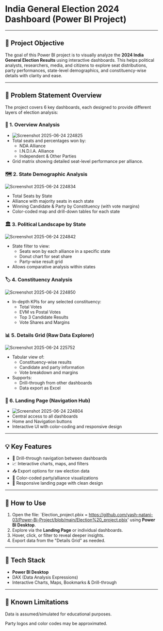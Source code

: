 # India General Election 2024 Dashboard (Power BI Project)
---

## 📌 Project Objective

The goal of this Power BI project is to visually analyze the **2024 India General Election Results** using interactive dashboards. This helps political analysts, researchers, media, and citizens to explore seat distributions, party performances, state-level demographics, and constituency-wise details with clarity and ease.

---

## 🧠 Problem Statement Overview

The project covers 6 key dashboards, each designed to provide different layers of election analysis:

### 🧮 1. Overview Analysis
- ![Screenshot 2025-06-24 224825](https://github.com/user-attachments/assets/c5b4a996-fc68-4043-8cb0-d661de5ad9e0)
- Total seats and percentages won by:
  - NDA Alliance
  - I.N.D.I.A. Alliance
  - Independent & Other Parties
- Grid matrix showing detailed seat-level performance per alliance.

### 🗺️ 2. State Demographic Analysis
![Screenshot 2025-06-24 224834](https://github.com/user-attachments/assets/8f72cb38-4bc7-4824-8271-049511833a43)
- Total Seats by State
- Alliance with majority seats in each state
- Winning Candidate & Party by Constituency (with vote margins)
- Color-coded map and drill-down tables for each state

### 🏛️ 3. Political Landscape by State
![Screenshot 2025-06-24 224842](https://github.com/user-attachments/assets/d7d072df-7198-43bc-8495-c8a2d654f425)
- State filter to view:
  - Seats won by each alliance in a specific state
  - Donut chart for seat share
  - Party-wise result grid
- Allows comparative analysis within states

### 🏷️ 4. Constituency Analysis

![Screenshot 2025-06-24 224850](https://github.com/user-attachments/assets/87eb8aae-1f89-49b1-85da-34c88cd0d9dc)
- In-depth KPIs for any selected constituency:
  - Total Votes
  - EVM vs Postal Votes
  - Top 3 Candidate Results
  - Vote Shares and Margins

### 📊 5. Details Grid (Raw Data Explorer)
![Screenshot 2025-06-24 225752](https://github.com/user-attachments/assets/559bc44d-da12-4871-8560-6303a29daae5)
- Tabular view of:
  - Constituency-wise results
  - Candidate and party information
  - Vote breakdown and margins
- Supports:
  - Drill-through from other dashboards
  - Data export as Excel

### 🧭 6. Landing Page (Navigation Hub)
- ![Screenshot 2025-06-24 224804](https://github.com/user-attachments/assets/792d96b2-d956-4229-8ea9-390bb1bd028b)
- Central access to all dashboards
- Home and Navigation buttons
- Interactive UI with color-coding and responsive design

---

## 💡 Key Features

- 📍 Drill-through navigation between dashboards
- 📈 Interactive charts, maps, and filters
- 📥 Export options for raw election data
- 🎨 Color-coded party/alliance visualizations
- 🧭 Responsive landing page with clean design

---

## 🔧 How to Use

1. Open the file: `Election_project.pbix = https://github.com/yash-natani-03/Power-Bi-Project/blob/main/Election%20_project.pbix' using **Power BI Desktop**.
2. Explore via the **Landing Page** or individual dashboards.
3. Hover, click, or filter to reveal deeper insights.
4. Export data from the "Details Grid" as needed.

---

## 🧰 Tech Stack

- **Power BI Desktop**
- DAX (Data Analysis Expressions)
- Interactive Charts, Maps, Bookmarks & Drill-through


---

## 🚧 Known Limitations
Data is assumed/simulated for educational purposes.

Party logos and color codes may be approximated.





